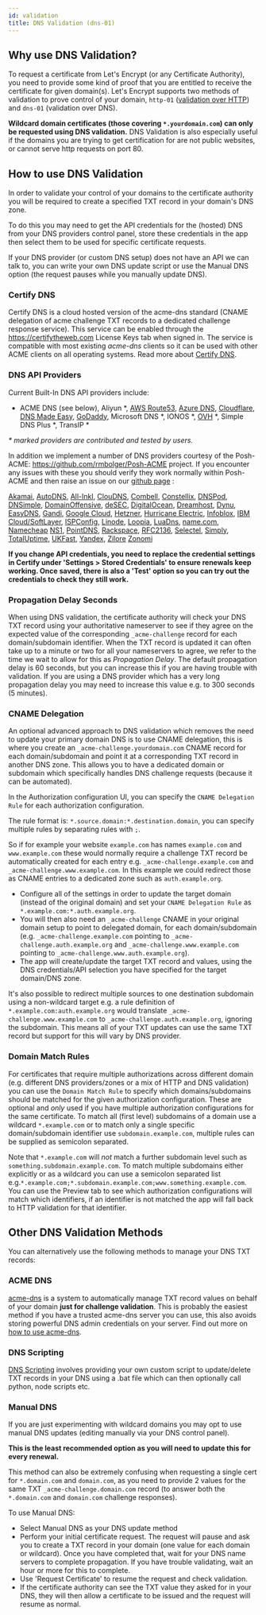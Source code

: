 ```yaml
---
id: validation
title: DNS Validation (dns-01)
---
```


## Why use DNS Validation?

To request a certificate from Let's Encrypt (or any Certificate Authority), you need to provide some kind of proof that you are entitled to receive the certificate for given domain(s). Let's Encrypt supports two methods of validation to prove control of your domain, `http-01` ([validation over HTTP](http-validation.md)) and `dns-01` (validation over DNS).

**Wildcard domain certificates (those covering `*.yourdomain.com`) can only be requested using DNS validation.** DNS Validation is also especially useful if the domains you are trying to get certification for are not public websites, or cannot serve http requests on port 80.

## How to use DNS Validation

In order to validate your control of your domains to the certificate authority you will be required to create a specified TXT record in your domain's DNS zone.

To do this you may need to get the API credentials for the (hosted) DNS from your DNS providers control panel, store these credentials in the app then select them to be used for specific certificate requests.

If your DNS provider (or custom DNS setup) does not have an API we can talk to, you can write your own DNS update script or use the Manual DNS option (the request pauses while you manually update DNS).

### Certify DNS

Certify DNS is a cloud hosted version of the acme-dns standard (CNAME delegation of acme challenge TXT records to a dedicated challenge response service). This service can be enabled through the https://certifytheweb.com License Keys tab when signed in. The service is compatible with most existing _acme-dns_ clients so it can be used with other ACME clients on all operating systems. Read more about [Certify DNS](providers/certifydns.md).

### DNS API Providers

Current Built-In DNS API providers include:

- ACME DNS (see below), Aliyun \*, [AWS Route53](providers/awsroute53.md), [Azure DNS](providers/azuredns.md), [Cloudflare](providers/cloudflare.md), [DNS Made Easy](providers/dnsmadeeasy.md), [GoDaddy](providers/godaddy.md), Microsoft DNS \*, IONOS \*, [OVH](providers/dns-ovh.md) \*, Simple DNS Plus \*, TransIP \*

_\* marked providers are contributed and tested by users._

In addition we implement a number of DNS providers courtesy of the Posh-ACME: https://github.com/rmbolger/Posh-ACME project. If you encounter any issues with these you should verify they work normally within Posh-ACME and then raise an issue on our [github page](https://github.com/webprofusion/certify) :

[Akamai](https://poshac.me/docs/v4/Plugins/Akamai),
[AutoDNS](https://poshac.me/docs/v4/Plugins/AutoDNS),
[All-Inkl](https://poshac.me/docs/v4/Plugins/All-Inkl),
[ClouDNS](https://poshac.me/docs/v4/Plugins/ClouDNS),
[Combell](https://poshac.me/docs/v4/Plugins/Combell),
[Constellix](https://poshac.me/docs/v4/Plugins/Constellix),
[DNSPod](https://poshac.me/docs/v4/Plugins/DNSPod),
[DNSimple](https://poshac.me/docs/v4/Plugins/DNSimple),
[DomainOffensive](https://poshac.me/docs/v4/Plugins/DomainOffensive),
[deSEC](https://poshac.me/docs/v4/Plugins/DeSEC),
[DigitalOcean](https://poshac.me/docs/v4/Plugins/DOcean),
[Dreamhost](https://poshac.me/docs/v4/Plugins/Dreamhost),
[Dynu](https://poshac.me/docs/v4/Plugins/Dynu),
[EasyDNS](https://poshac.me/docs/v4/Plugins/EasyDNS),
[Gandi](https://poshac.me/docs/v4/Plugins/Gandi),
[Google Cloud](https://poshac.me/docs/v4/Plugins/GCloud),
[Hetzner](https://poshac.me/docs/v4/Plugins/Hetzner),
[Hurricane Electric](https://poshac.me/docs/v4/Plugins/HurricaneElectric),
[Infoblox](https://poshac.me/docs/v4/Plugins/Infoblox),
[IBM Cloud/SoftLayer](https://poshac.me/docs/v4/Plugins/IBMSoftLayer),
[ISPConfig](https://poshac.me/docs/v4/Plugins/ISPConfig),
[Linode](https://poshac.me/docs/v4/Plugins/Linode),
[Loopia](https://poshac.me/docs/v4/Plugins/Loopia),
[LuaDns](https://poshac.me/docs/v4/Plugins/LuaDns),
[name.com](https://poshac.me/docs/v4/Plugins/NameCom),
[Namecheap](https://poshac.me/docs/v4/Plugins/Namecheap)
[NS1](https://poshac.me/docs/v4/Plugins/NS1),
[PointDNS](https://poshac.me/docs/v4/Plugins/PointDNS),
[Rackspace](https://poshac.me/docs/v4/Plugins/Rackspace),
[RFC2136](https://poshac.me/docs/v4/Plugins/RFC2136),
[Selectel](https://poshac.me/docs/v4/Plugins/Selectel),
[Simply](https://poshac.me/docs/v4/Plugins/Simply),
[TotalUptime](https://poshac.me/docs/v4/Plugins/TotalUptime),
[UKFast](https://poshac.me/docs/v4/Plugins/UKFast),
[Yandex](https://poshac.me/docs/v4/Plugins/Yandex),
[Zilore](https://poshac.me/docs/v4/Plugins/Zilore)
[Zonomi](https://poshac.me/docs/v4/Plugins/Zonomi)

**If you change API credentials, you need to replace the credential settings in Certify under 'Settings > Stored Credentials' to ensure renewals keep working. Once saved, there is also a 'Test' option so you can try out the credentials to check they still work.**

### Propagation Delay Seconds

When using DNS validation, the certificate authority will check your DNS TXT record using your authoritative nameserver to see if they agree on the expected value of the corresponding `_acme-challenge` record for each domain/subdomain identifier. When the TXT record is updated it can often take up to a minute or two for all your nameservers to agree, we refer to the time we wait to allow for this as *Propagation Delay*. The default propagation delay is 60 seconds, but you can increase this if you are having trouble with validation. If you are using a DNS provider which has a very long propagation delay you may need to increase this value e.g. to 300 seconds (5 minutes). 

### CNAME Delegation

An optional advanced approach to DNS validation which removes the need to update your primary domain DNS is to use CNAME delegation, this is where you create an `_acme-challenge.yourdomain.com` CNAME record for each domain/subdomain and point it at a corresponding TXT record in another DNS zone. This allows you to have a dedicated domain or subdomain which specifically handles DNS challenge requests (because it can be automated).

In the Authorization configuration UI, you can specify the `CNAME Delegation Rule` for each authorization configuration.

The rule format is: `*.source.domain:*.destination.domain`, you can specify multiple rules by separating rules with `;`.

So if for example your website `example.com` has names `example.com` and `www.example.com` these would normally require a challenge TXT record be automatically created for each entry e.g. `_acme-challenge.example.com` and `_acme-challenge.www.example.com`. In this example we could redirect those as CNAME entries to a dedicated zone such as `auth.example.org`.

- Configure all of the settings in order to update the target domain (instead of the original domain) and set your `CNAME Delegation Rule` as `*.example.com:*.auth.example.org`.
- You will then also need an `_acme-challenge` CNAME in your original domain setup to point to delegated domain, for each domain/subdomain (e.g. `_acme-challenge.example.com` pointing to `_acme-challenge.auth.example.org` and `_acme-challenge.www.example.com` pointing to `_acme-challenge.www.auth.example.org`).
- The app will create/update the target TXT record and values, using the DNS credentials/API selection you have specified for the target domain/DNS zone.

It's also possible to redirect multiple sources to one destination subdomain using a non-wildcard target e.g. a rule definition of `*.example.com:auth.example.org` would translate `_acme-challenge.www.example.com` to `_acme-challenge.auth.example.org`, ignoring the subdomain. This means all of your TXT updates can use the same TXT record but support for this will vary by DNS provider.

### Domain Match Rules
For certificates that require multiple authorizations across different domain (e.g. different DNS providers/zones or a mix of HTTP and DNS validation) you can use the `Domain Match Rule` to specify which domains/subdomains should be matched for the given authorization configuration. These are optional and *only* used if you have multiple authorization configurations for the same certificate. To match all (first level) subdomains of a domain use a wildcard `*.example.com` or to match only a single specific domain/subdomain identifier use `subdomain.example.com`, multiple rules can be supplied as semicolon separated. 

Note that `*.example.com` will *not* match a further subdomain level such as `something.subdomain.example.com`. To match multiple subdomains either explicitly or as a wildcard you can use a semicolon separated list e.g.`*.example.com;*.subdomain.example.com;www.something.example.com`. You can use the Preview tab to see which authorization configurations will match which identifiers, if an identifier is not matched the app will fall back to HTTP validation for that identifier.

## Other DNS Validation Methods

You can alternatively use the following methods to manage your DNS TXT records:

### ACME DNS

[acme-dns](https://github.com/joohoi/acme-dns) is a system to automatically manage TXT record values on behalf of your domain **just for challenge validation**. This is probably the easiest method if you have a trusted acme-dns server you can use, this also avoids storing powerful DNS admin credentials on your server. Find out more on [how to use acme-dns](providers/acme-dns.md).

### DNS Scripting

[DNS Scripting](providers/scripting.md) involves providing your own custom script to update/delete TXT records in your DNS using a .bat file which can then optionally call python, node scripts etc.

### Manual DNS

If you are just experimenting with wildcard domains you may opt to use manual DNS updates (editing manually via your DNS control panel).

**This is the least recommended option as you will need to update this for every renewal.**

This method can also be extremely confusing when requesting a single cert for `*.domain.com` and `domain.com`, as you need to provide 2 values for the same TXT `_acme-challenge.domain.com` record (to answer both the `*.domain.com` and `domain.com` challenge responses).

To use Manual DNS:

- Select Manual DNS as your DNS update method
- Perform your initial certificate request. The request will pause and ask you to create a TXT record in your domain (one value for each domain or wildcard). Once you have completed that, wait for your DNS name servers to complete propagation. If you have trouble validating, wait an hour or more for this to complete.
- Use 'Request Certificate' to resume the request and check validation.
- If the certificate authority can see the TXT value they asked for in your DNS, they will then allow a certificate to be issued and the request will resume as normal.
